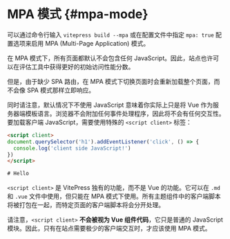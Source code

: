 # MPA 模式 <Badge type="warning" text="experimental" /> {#mpa-mode}

可以通过命令行输入 `vitepress build --mpa` 或在配置文件中指定 `mpa: true` 配置选项来启用 MPA (Multi-Page Application) 模式。

在 MPA 模式下，所有页面都默认不会包含任何 JavaScript。因此，站点也许可以在评估工具中获得更好的初始访问性能分数。

但是，由于缺少 SPA 路由，在 MPA 模式下切换页面时会重新加载整个页面，而不会像 SPA 模式那样立即响应。

同时请注意，默认情况下不使用 JavaScript 意味着你实际上只是将 Vue 作为服务器端模板语言。浏览器不会附加任何事件处理程序，因此将不会有任何交互性。要加载客户端 JavaScript，需要使用特殊的 `<script client>` 标签：

```html
<script client>
document.querySelector('h1').addEventListener('click', () => {
  console.log('client side JavaScript!')
})
</script>

# Hello
```

`<script client>` 是 VitePress 独有的功能，而不是 Vue 的功能。它可以在 `.md` 和 `.vue` 文件中使用，但只能在 MPA 模式下使用。所有主题组件中的客户端脚本将被打包在一起，而特定页面的客户端脚本将会分开处理。

请注意，`<script client>` **不会被视为 Vue 组件代码**，它只是普通的 JavaScript 模块。因此，只有在站点需要极少的客户端交互时，才应该使用 MPA 模式。
